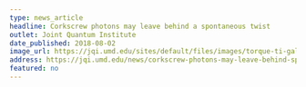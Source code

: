 ```yaml
---
type: news_article
headline: Corkscrew photons may leave behind a spontaneous twist
outlet: Joint Quantum Institute
date_published: 2018-08-02
image_url: https://jqi.umd.edu/sites/default/files/images/torque-ti-gallery3-c.png
address: https://jqi.umd.edu/news/corkscrew-photons-may-leave-behind-spontaneous-twist
featured: no
---
```

